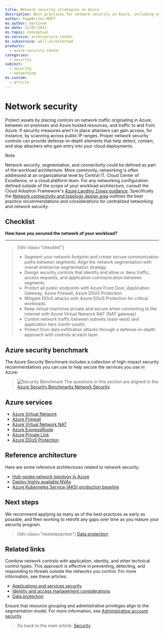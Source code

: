 ```yaml
---
title: Network security strategies on Azure
description: Best practices for network security in Azure, including network segmentation, network management, containment strategy, and internet edge strategy.
author: PageWriter-MSFT
ms.author: martinek
ms.date: 12/07/2021
ms.topic: conceptual
ms.service: architecture-center
ms.subservice: well-architected
products:
  - azure-security-center
categories:
  - security
subject:
  - security
  - networking
ms.custom:
  - article
---
```


# Network security

Protect assets by placing controls on network traffic originating in Azure, between on-premises and Azure hosted resources, and traffic to and from Azure. If security measures aren't in place attackers can gain access, for instance, by scanning across public IP ranges. Proper network security controls can provide defense-in-depth elements that help detect, contain, and stop attackers who gain entry into your cloud deployments.

> [!NOTE]
> Network security, segmentation, and connectivity could be defined as part of the workload architecture. More commonly, networking is often addressed at an organizational level by Central IT, Cloud Center of Excellence, or a cloud platform team. For any networking configuration defined outside of the scope of your workload architecture, consult the Cloud Adoption Framework's [Azure Landing Zones guidance](/azure/cloud-adoption-framework/ready/landing-zone/). Specifically the [Network connectivity and topology design area](/azure/cloud-adoption-framework/ready/landing-zone/design-area/network-topology-and-connectivity) outlines the best practice recommendations and considerations for centralized networking and network security.

## Checklist
**How have you secured the network of your workload?**
***

> [!div class="checklist"]
> - Segment your network footprint and create secure communication paths between segments. Align the network segmentation with overall enterprise segmentation strategy.
> - Design security controls that identify and allow or deny traffic, access requests, and application communication between segments.
> - Protect all public endpoints with Azure Front Door, Application Gateway, Azure Firewall, Azure DDoS Protection.
> - Mitigate DDoS attacks with Azure DDoS Protection for critical workloads.
> - Keep virtual machines private and secure when connecting to the internet with Azure Virtual Network NAT (NAT gateway).
> - Control network traffic between subnets (east-west) and application tiers (north-south).
> - Protect from data exfiltration attacks through a defense-in-depth approach with controls at each layer.

## Azure security benchmark
The Azure Security Benchmark includes a collection of high-impact security recommendations you can use to help secure the services you use in Azure:

> ![Security Benchmark](../_images/benchmark-security.svg) The questions in this section are aligned to the [Azure Security Benchmarks Network Security](/azure/security/benchmarks/security-controls-v2-network-security).

## Azure services
- [Azure Virtual Network](/azure/virtual-network/virtual-networks-overview)
- [Azure Firewall](/azure/firewall/overview)
- [Azure Virtual Network NAT](/azure/virtual-network/nat-gateway/nat-overview)
- [Azure ExpressRoute](/azure/expressroute/)
- [Azure Private Link](/azure/private-link/)
- [Azure DDoS Protection](/azure/ddos-protection/)

## Reference architecture
Here are some reference architectures related to network security:

- [Hub-spoke network topology in Azure](/azure/architecture/reference-architectures/hybrid-networking/hub-spoke)
- [Deploy highly available NVAs](/azure/architecture/reference-architectures/dmz/nva-ha)
- [Azure Kubernetes Service (AKS) production baseline](/azure/architecture/reference-architectures/containers/aks/secure-baseline-aks)

## Next steps

We recommend applying as many as of the best practices as early as possible, and then working to retrofit any gaps over time as you mature your security program.

> [!div class="nextstepaction"]
> [Data protection](./design-storage.md)

## Related links

Combine network controls with application, identity, and other technical control types. This approach is effective in preventing, detecting, and responding to threats outside the networks you control. For more information, see these articles:
- [Applications and services security](design-apps-services.md)
- [Identity and access management considerations](design-identity.md)
- [Data protection](design-storage.md)

Ensure that resource grouping and administrative privileges align to the segmentation model. For more information, see [Administrative account security](design-admins.md).

> Go back to the main article: [Security](overview.md)
